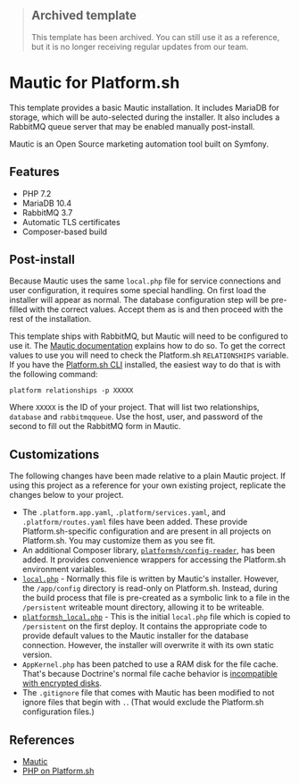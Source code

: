 > ## Archived template
>
> This template has been archived. You can still use it as a reference, but it is no longer receiving regular updates from our team.

# Mautic for Platform.sh

This template provides a basic Mautic installation.  It includes MariaDB for storage, which will be auto-selected during the installer.  It also includes a RabbitMQ queue server that may be enabled manually post-install.

Mautic is an Open Source marketing automation tool built on Symfony.

## Features

* PHP 7.2
* MariaDB 10.4
* RabbitMQ 3.7
* Automatic TLS certificates
* Composer-based build

## Post-install

Because Mautic uses the same `local.php` file for service connections and user configuration, it requires some special handling.  On first load the installer will appear as normal.  The database configuration step will be pre-filled with the correct values.  Accept them as is and then proceed with the rest of the installation.

This template ships with RabbitMQ, but Mautic will need to be configured to use it.  The [Mautic documentation](https://www.mautic.org/docs/en/queue/index.html) explains how to do so.  To get the correct values to use you will need to check the Platform.sh `RELATIONSHIPS` variable.  If you have the [Platform.sh CLI](https://docs.platform.sh/development/cli.html) installed, the easiest way to do that is with the following command:

`platform relationships -p XXXXX`

Where `XXXXX` is the ID of your project.  That will list two relationships, `database` and `rabbitmqqueue`.  Use the host, user, and password of the second to fill out the RabbitMQ form in Mautic.

## Customizations

The following changes have been made relative to a plain Mautic project.  If using this project as a reference for your own existing project, replicate the changes below to your project.

* The `.platform.app.yaml`, `.platform/services.yaml`, and `.platform/routes.yaml` files have been added.  These provide Platform.sh-specific configuration and are present in all projects on Platform.sh.  You may customize them as you see fit.
* An additional Composer library, [`platformsh/config-reader`](https://github.com/platformsh/config-reader-php), has been added.  It provides convenience wrappers for accessing the Platform.sh environment variables.
* [`local.php`](/app/config/local.php) - Normally this file is written by Mautic's installer.  However, the `/app/config` directory is read-only on Platform.sh.  Instead, during the build process that file is pre-created as a symbolic link to a file in the `/persistent` writeable mount directory, allowing it to be writeable.
* [`platformsh_local.php`](/platformsh_local.php) - This is the initial `local.php` file which is copied to `/persistent` on the first deploy.  It contains the appropriate code to provide default values to the Mautic installer for the database connection.  However, the installer will overwrite it with its own static version.
* `AppKernel.php` has been patched to use a RAM disk for the file cache.  That's because Doctrine's normal file cache behavior is [incompatible with encrypted disks](https://github.com/doctrine/cache/issues/176).
* The `.gitignore` file that comes with Mautic has been modified to not ignore files that begin with `.`.  (That would exclude the Platform.sh configuration files.)

## References

* [Mautic](https://www.mautic.com/)
* [PHP on Platform.sh](https://docs.platform.sh/languages/php.html)
